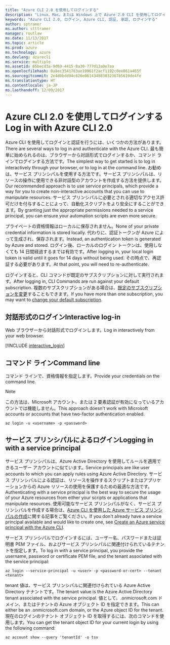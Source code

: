 ```yaml
---
title: "Azure CLI 2.0 を使用してログインする"
description: "Linux、Mac、または Windows 上で Azure 2.0 CLI を使用してログインします。"
keywords: "Azure CLI 2.0, ログイン, Azure CLI, 認証, 承認, ログインする"
author: sptramer
ms.author: stttramer
manager: routlaw
ms.date: 11/13/2017
ms.topic: article
ms.prod: azure
ms.technology: azure
ms.devlang: azurecli
ms.service: multiple
ms.assetid: 65becd3a-9d69-4415-8a30-777d13a0e7aa
ms.openlocfilehash: 0a8ec3541783ae19961f2acf1192c0ee061a465f
ms.sourcegitcommit: 2e4d0bdd94c626e061434883032367b5619de4fe
ms.translationtype: HT
ms.contentlocale: ja-JP
ms.lasthandoff: 12/09/2017
---
```

# <a name="log-in-with-azure-cli-20"></a><span data-ttu-id="3ebf8-104">Azure CLI 2.0 を使用してログインする</span><span class="sxs-lookup"><span data-stu-id="3ebf8-104">Log in with Azure CLI 2.0</span></span>

<span data-ttu-id="3ebf8-105">Azure CLI を使用してログインと認証を行うには、いくつかの方法があります。</span><span class="sxs-lookup"><span data-stu-id="3ebf8-105">There are several ways to log in and authenticate with the Azure CLI.</span></span> <span data-ttu-id="3ebf8-106">最も簡単に始められるのは、ブラウザーから対話形式でログインするか、コマンド ラインでログインする方法です。</span><span class="sxs-lookup"><span data-stu-id="3ebf8-106">The simplest way to get started is to log in interactively through your browser, or to log in at the command line.</span></span> <span data-ttu-id="3ebf8-107">お勧めは、サービス プリンシパルを使用する方法です。サービス プリンシパルは、リソースの操作に使用できる非対話型のアカウントを作成する方法を提供します。</span><span class="sxs-lookup"><span data-stu-id="3ebf8-107">Our recommended approach is to use service principals, which provide a way for you to create non-interactive accounts that you can use to manipulate resources.</span></span> <span data-ttu-id="3ebf8-108">サービス プリンシパルに必要とされる適切なアクセス許可だけを付与することによって、自動化スクリプトをより安全にすることができます。</span><span class="sxs-lookup"><span data-stu-id="3ebf8-108">By granting just the appropriate permissions needed to a service principal, you can ensure your automation scripts are even more secure.</span></span>

<span data-ttu-id="3ebf8-109">プライベートの資格情報はローカルに保存されません。</span><span class="sxs-lookup"><span data-stu-id="3ebf8-109">None of your private credential information is stored locally.</span></span> <span data-ttu-id="3ebf8-110">代わりに、認証トークンが Azure によって生成され、保存されます。</span><span class="sxs-lookup"><span data-stu-id="3ebf8-110">Instead, an authentication token is generated by Azure and stored.</span></span> <span data-ttu-id="3ebf8-111">ログイン後、ローカルのログイン トークンは、使用しなくても 14 日間経過するまでは有効です。</span><span class="sxs-lookup"><span data-stu-id="3ebf8-111">After logging in, your local login token is valid until it goes for 14 days without being used.</span></span> <span data-ttu-id="3ebf8-112">その時点で、再認証する必要があります。</span><span class="sxs-lookup"><span data-stu-id="3ebf8-112">At that point, you will need to re-authenticate.</span></span>

<span data-ttu-id="3ebf8-113">ログインすると、CLI コマンドが既定のサブスクリプションに対して実行されます。</span><span class="sxs-lookup"><span data-stu-id="3ebf8-113">After logging in, CLI Commands are run against your default subscription.</span></span> <span data-ttu-id="3ebf8-114">複数のサブスクリプションがある場合は、[既定のサブスクリプションを変更](manage-azure-subscriptions-azure-cli.md)することもできます。</span><span class="sxs-lookup"><span data-stu-id="3ebf8-114">If you have more than one subscription, you may want to [change your default subscription](manage-azure-subscriptions-azure-cli.md).</span></span>

## <a name="interactive-log-in"></a><span data-ttu-id="3ebf8-115">対話形式のログイン</span><span class="sxs-lookup"><span data-stu-id="3ebf8-115">Interactive log-in</span></span>

<span data-ttu-id="3ebf8-116">Web ブラウザーから対話形式でログインします。</span><span class="sxs-lookup"><span data-stu-id="3ebf8-116">Log in interactively from your web browser.</span></span>

[!INCLUDE [interactive_login](includes/interactive-login.md)]

## <a name="command-line"></a><span data-ttu-id="3ebf8-117">コマンド ライン</span><span class="sxs-lookup"><span data-stu-id="3ebf8-117">Command line</span></span>

<span data-ttu-id="3ebf8-118">コマンド ラインで、資格情報を指定します。</span><span class="sxs-lookup"><span data-stu-id="3ebf8-118">Provide your credentials on the command line.</span></span>

> [!Note]
> <span data-ttu-id="3ebf8-119">この方法は、Microsoft アカウント、または 2 要素認証が有効になっているアカウントでは機能しません。</span><span class="sxs-lookup"><span data-stu-id="3ebf8-119">This approach doesn't work with Microsoft accounts or accounts that have two-factor authentication enabled.</span></span>

```azurecli-interactive
az login -u <username> -p <password>
```

## <a name="logging-in-with-a-service-principal"></a><span data-ttu-id="3ebf8-120">サービス プリンシパルによるログイン</span><span class="sxs-lookup"><span data-stu-id="3ebf8-120">Logging in with a service principal</span></span>

<span data-ttu-id="3ebf8-121">サービス プリンシパルは、Azure Active Directory を使用してルールを適用できるユーザー アカウントに似ています。</span><span class="sxs-lookup"><span data-stu-id="3ebf8-121">Service principals are like user accounts to which you can apply rules using Azure Active Directory.</span></span>
<span data-ttu-id="3ebf8-122">サービス プリンシパルによる認証は、リソースを操作するスクリプトまたはアプリケーションからの Azure リソースの使用を保護するための最適な方法です。</span><span class="sxs-lookup"><span data-stu-id="3ebf8-122">Authenticating with a service principal is the best way to secure the usage of your Azure resources from either your scripts or applications that manipulate resources.</span></span> <span data-ttu-id="3ebf8-123">使用可能なサービス プリンシパルがなく、サービス プリンシパルを作成する場合は、[Azure CLI を使用した Azure サービス プリンシパルの作成](create-an-azure-service-principal-azure-cli.md)に関する記事をご覧ください。</span><span class="sxs-lookup"><span data-stu-id="3ebf8-123">If you don't already have a service principal available and would like to create one, see [Create an Azure service principal with the Azure CLI](create-an-azure-service-principal-azure-cli.md).</span></span>

<span data-ttu-id="3ebf8-124">サービス プリンシパルでログインするには、ユーザー名、パスワードまたは証明書 PEM ファイル、およびサービス プリンシパルに関連付けられているテナントを指定します。</span><span class="sxs-lookup"><span data-stu-id="3ebf8-124">To log in with a service principal, you provide the username, password or certificate PEM file, and the tenant associated with the service principal:</span></span>

```azurecli-interactive
az login --service-principal -u <user> -p <password-or-cert> --tenant <tenant>
```

<span data-ttu-id="3ebf8-125">tenant 値は、サービス プリンシパルに関連付けられている Azure Active Directory テナントです。</span><span class="sxs-lookup"><span data-stu-id="3ebf8-125">The tenant value is the Azure Active Directory tenant associated with the service principal.</span></span> <span data-ttu-id="3ebf8-126">値として、.onmicrosoft.com ドメイン、またはテナントの Azure オブジェクト ID を指定できます。</span><span class="sxs-lookup"><span data-stu-id="3ebf8-126">This can either be an .onmicrosoft.com domain, or the Azure object ID for the tenant.</span></span>
<span data-ttu-id="3ebf8-127">現在のログインのテナント オブジェクト ID を取得するには、次のコマンドを使用します。</span><span class="sxs-lookup"><span data-stu-id="3ebf8-127">You can get the tenant object ID for your current login by using the following command:</span></span>

```azurecli
az account show --query 'tenantId' -o tsv
```

